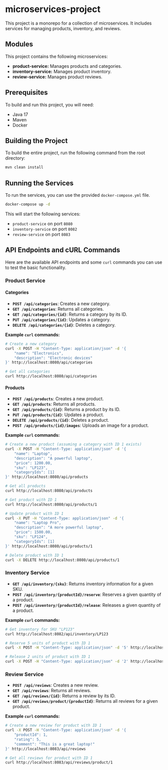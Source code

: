 # microservices-project

This project is a monorepo for a collection of microservices. It includes services for managing products, inventory, and reviews.

## Modules

This project contains the following microservices:

*   **product-service:** Manages products and categories.
*   **inventory-service:** Manages product inventory.
*   **review-service:** Manages product reviews.

## Prerequisites

To build and run this project, you will need:

*   Java 17
*   Maven
*   Docker

## Building the Project

To build the entire project, run the following command from the root directory:

```bash
mvn clean install
```

## Running the Services

To run the services, you can use the provided `docker-compose.yml` file.

```bash
docker-compose up -d
```

This will start the following services:
*   `product-service` on port `8080`
*   `inventory-service` on port `8082`
*   `review-service` on port `8083`

## API Endpoints and cURL Commands

Here are the available API endpoints and some `curl` commands you can use to test the basic functionality.

### Product Service

#### Categories

*   **`POST /api/categories`**: Creates a new category.
*   **`GET /api/categories`**: Returns all categories.
*   **`GET /api/categories/{id}`**: Returns a category by its ID.
*   **`PUT /api/categories/{id}`**: Updates a category.
*   **`DELETE /api/categories/{id}`**: Deletes a category.

**Example `curl` commands:**

```bash
# Create a new category
curl -X POST -H "Content-Type: application/json" -d '{
    "name": "Electronics",
    "description": "Electronic devices"
}' http://localhost:8080/api/categories

# Get all categories
curl http://localhost:8080/api/categories
```

#### Products

*   **`POST /api/products`**: Creates a new product.
*   **`GET /api/products`**: Returns all products.
*   **`GET /api/products/{id}`**: Returns a product by its ID.
*   **`PUT /api/products/{id}`**: Updates a product.
*   **`DELETE /api/products/{id}`**: Deletes a product.
*   **`POST /api/products/{id}/images`**: Uploads an image for a product.

**Example `curl` commands:**

```bash
# Create a new product (assuming a category with ID 1 exists)
curl -X POST -H "Content-Type: application/json" -d '{
    "name": "Laptop",
    "description": "A powerful laptop",
    "price": 1200.00,
    "sku": "LP123",
    "categoryIds": [1]
}' http://localhost:8080/api/products

# Get all products
curl http://localhost:8080/api/products

# Get product with ID 1
curl http://localhost:8080/api/products/1

# Update product with ID 1
curl -X PUT -H "Content-Type: application/json" -d '{
    "name": "Laptop Pro",
    "description": "A more powerful laptop",
    "price": 1500.00,
    "sku": "LP124",
    "categoryIds": [1]
}' http://localhost:8080/api/products/1

# Delete product with ID 1
curl -X DELETE http://localhost:8080/api/products/1
```

### Inventory Service

*   **`GET /api/inventory/{sku}`**: Returns inventory information for a given SKU.
*   **`POST /api/inventory/{productId}/reserve`**: Reserves a given quantity of a product.
*   **`POST /api/inventory/{productId}/release`**: Releases a given quantity of a product.

**Example `curl` commands:**

```bash
# Get inventory for SKU "LP123"
curl http://localhost:8082/api/inventory/LP123

# Reserve 5 units of product with ID 1
curl -X POST -H "Content-Type: application/json" -d '5' http://localhost:8082/api/inventory/1/reserve

# Release 2 units of product with ID 1
curl -X POST -H "Content-Type: application/json" -d '2' http://localhost:8082/api/inventory/1/release
```

### Review Service

*   **`POST /api/reviews`**: Creates a new review.
*   **`GET /api/reviews`**: Returns all reviews.
*   **`GET /api/reviews/{id}`**: Returns a review by its ID.
*   **`GET /api/reviews/product/{productId}`**: Returns all reviews for a given product.

**Example `curl` commands:**

```bash
# Create a new review for product with ID 1
curl -X POST -H "Content-Type: application/json" -d '{
    "productId": 1,
    "rating": 5,
    "comment": "This is a great laptop!"
}' http://localhost:8083/api/reviews

# Get all reviews for product with ID 1
curl http://localhost:8083/api/reviews/product/1
```